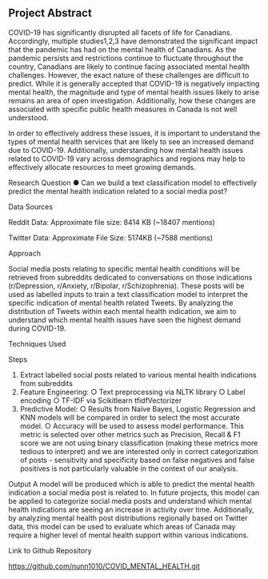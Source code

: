 ## Project Abstract
COVID-19 has significantly disrupted all facets of life for Canadians. Accordingly, multiple studies1,2,3  have demonstrated the significant impact that the pandemic has had on the mental health of Canadians. As the pandemic persists and restrictions continue to fluctuate throughout the country, Canadians are likely to continue facing associated mental health challenges. However, the exact nature of these challenges are difficult to predict. While it is generally accepted that COVID-19 is negatively impacting mental health, the magnitude and type of mental health issues likely to arise remains an area of open investigation. Additionally, how these changes are associated with specific public health measures in Canada is not well understood. 

In order to effectively address these issues, it is important to understand the types of mental health services that are likely to see an increased demand due to COVID-19. Additionally, understanding how mental health issues related to COVID-19 vary across demographics and regions may help to effectively allocate resources to meet growing demands. 

Research Question
●	Can we build a text classification model to effectively predict the mental health indication related to a social media post?


Data Sources

Reddit Data: 
Approximate file size: 8414 KB (~18407 mentions)

Twitter Data:
Approximate File Size: 5174KB (~7588 mentions)



Approach

Social media posts relating to specific mental health conditions will be retrieved from subreddits dedicated to conversations on those indications (r/Depression, r/Anxiety, r/Bipolar, r/Schizophrenia). These posts will be used as labelled inputs to train a text classification model to interpret the specific indication of mental health related Tweets. By analyzing the distribution of Tweets within each mental health indication, we aim to understand which mental health issues have seen the highest demand during COVID-19.





Techniques Used
 














Steps

1.	Extract labelled social posts related to various mental health indications from subreddits
2.	Feature Engineering:
○	Text preprocessing via NLTK library
○	Label encoding
○	TF-IDF via Scikitlearn tfidfVectorizer
3.	Predictive Model:
○	Results from Naïve Bayes, Logistic Regression and KNN models will be compared in order to select the most accurate model. 
○	Accuracy will be used to assess model performance. This metric is selected over other metrics such as Precision, Recall & F1 score we are not using binary classification (making these metrics more tedious to interpret) and we are interested only in correct categorization of posts - sensitivity and specificity based on false negatives and false positives is not particularly valuable in the context of our analysis.

Output
A model will be produced which is able to predict the mental health indication a social media post is related to. In future projects, this model can be applied to categorize social media posts and understand which mental health indications are seeing an increase in activity over time. Additionally, by analyzing mental health post distributions regionally based on Twitter data, this model can be used to evaluate which areas of Canada may require a higher level of mental health support within various indications.

Link to Github Repository

https://github.com/nunn1010/COVID_MENTAL_HEALTH.git

